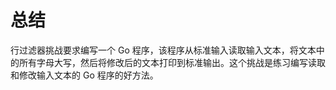 # 总结

行过滤器挑战要求编写一个 Go 程序，该程序从标准输入读取输入文本，将文本中的所有字母大写，然后将修改后的文本打印到标准输出。这个挑战是练习编写读取和修改输入文本的 Go 程序的好方法。
